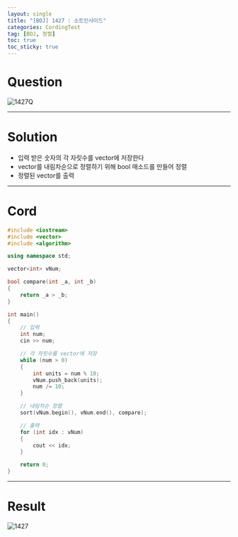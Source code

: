 ```yaml
---
layout: single
title: "[BOJ] 1427 : 소트인사이드"
categories: CordingTest
tag: [BOJ, 정렬]
toc: true
toc_sticky: true
---
```


# Question
![1427Q](https://user-images.githubusercontent.com/97664446/169288635-8c246505-d834-4acf-915b-db40c7f421cf.PNG)
***

# Solution
- 입력 받은 숫자의 각 자릿수를 vector에 저장한다
- vector를 내림차순으로 정렬하기 위해 bool 매소드를 만들어 정렬
- 정렬된 vector를 출력
***

# Cord
```c++
#include <iostream>
#include <vector>
#include <algorithm>

using namespace std;

vector<int> vNum;

bool compare(int _a, int _b)
{
	return _a > _b;
}

int main()
{
	// 입력
	int num;
	cin >> num;

	// 각 자릿수를 vector에 저장
	while (num > 0)
	{
		int units = num % 10;
		vNum.push_back(units);
		num /= 10;
	}

	// 내림차순 정렬
	sort(vNum.begin(), vNum.end(), compare);

	// 출력
	for (int idx : vNum)
	{
		cout << idx;
	}

	return 0;
}
```
***

# Result
![1427](https://user-images.githubusercontent.com/97664446/169288632-ff38f870-cb27-459c-ae9c-c954a79c8c96.PNG)